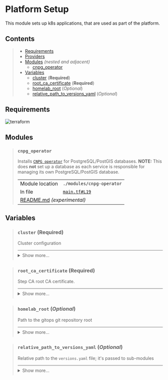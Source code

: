 # Platform Setup

This module sets up k8s applications, that are used as part of the platform.

## Contents

<blockquote><!-- contents:start -->

- [Requirements](#requirements)
- [Providers](#providers)
- [Modules](#modules) _(nested and adjacent)_
  - [cnpg_operator](#cnpg_operator)
- [Variables](#variables)
  - [cluster](#cluster-required) (**Required**)
  - [root_ca_certificate](#root_ca_certificate-required) (**Required**)
  - [homelab_root](#homelab_root-optional) (*Optional*)
  - [relative_path_to_versions_yaml](#relative_path_to_versions_yaml-optional) (*Optional*)
</blockquote><!-- contents:end -->

## Requirements
  
![terraform](https://img.shields.io/badge/terraform->=1.8.0-d3287d?logo=terraform)

## Modules
  
<blockquote><!-- module:"cnpg_operator":start -->

### `cnpg_operator`

Installs [`CNPG operator`](https://github.com/cloudnative-pg/charts/tree/main/charts/cloudnative-pg) for PostgreSQL/PostGIS databases. **NOTE:** This does **not** set up a database as each service is responsible for managing its own PostgreSQL/PostGIS database.
  <table>
    <tr>
      <td>Module location</td>
      <td><code>./modules/cnpg-operator</code></td>
    </tr>
    <tr>
      <td>In file</td>
      <td><a href="./main.tf#L19"><code>main.tf#L19</code></a></td>
    </tr>
    <tr>
      <td colspan="2"><a href="./modules/cnpg-operator/README.md">README.md</a> <em>(experimental)</em></td>
    </tr>
  </table>
</blockquote><!-- module:"cnpg_operator":end -->

## Variables
  
<blockquote><!-- variable:"cluster":start -->

### `cluster` (**Required**)

Cluster configuration

<details style="border-top-color: inherit; border-top-width: 0.1em; border-top-style: solid; padding-top: 0.5em; padding-bottom: 0.5em;">
  <summary>Show more...</summary>

  **Type**:
  ```hcl
  object({
    name    = string
    lb_cidr = string
    domain  = string
  })
  ```
  In file: <a href="./variables.tf#L8"><code>variables.tf#L8</code></a>

</details>
</blockquote><!-- variable:"cluster":end -->
<blockquote><!-- variable:"root_ca_certificate":start -->

### `root_ca_certificate` (**Required**)

Step CA root CA certificate.

<details style="border-top-color: inherit; border-top-width: 0.1em; border-top-style: solid; padding-top: 0.5em; padding-bottom: 0.5em;">
  <summary>Show more...</summary>

  **Type**:
  ```hcl
  string
  ```
  In file: <a href="./variables.tf#L24"><code>variables.tf#L24</code></a>

</details>
</blockquote><!-- variable:"root_ca_certificate":end -->
<blockquote><!-- variable:"homelab_root":start -->

### `homelab_root` (*Optional*)

Path to the gitops git repository root

<details style="border-top-color: inherit; border-top-width: 0.1em; border-top-style: solid; padding-top: 0.5em; padding-bottom: 0.5em;">
  <summary>Show more...</summary>

  **Type**:
  ```hcl
  string
  ```
  **Default**:
  ```json
  "~/Documents/homelab-tofu/"
  ```
  In file: <a href="./variables.tf#L1"><code>variables.tf#L1</code></a>

</details>
</blockquote><!-- variable:"homelab_root":end -->
<blockquote><!-- variable:"relative_path_to_versions_yaml":start -->

### `relative_path_to_versions_yaml` (*Optional*)

Relative path to the `versions.yaml` file; it's passed to sub-modules

<details style="border-top-color: inherit; border-top-width: 0.1em; border-top-style: solid; padding-top: 0.5em; padding-bottom: 0.5em;">
  <summary>Show more...</summary>

  **Type**:
  ```hcl
  string
  ```
  **Default**:
  ```json
  "../.."
  ```
  In file: <a href="./variables.tf#L17"><code>variables.tf#L17</code></a>

</details>
</blockquote><!-- variable:"relative_path_to_versions_yaml":end -->
